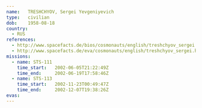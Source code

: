 ```yaml
---
name:	TRESHCHYOV, Sergei Yevgeniyevich 
type:	civilian
dob:	1958-08-18
country:
  - RUS
references:
  - http://www.spacefacts.de/bios/cosmonauts/english/treshchyov_sergei.htm
  - http://www.spacefacts.de/eva/cosmonauts/english/treshchyov_sergei.htm
missions:
  - name: STS-111
    time_start:   2002-06-05T21:22:49Z
    time_end:     2002-06-19T17:58:46Z
  - name: STS-113
    time_start:   2002-11-23T00:49:47Z
    time_end:     2002-12-07T19:38:26Z
evas:
---
```

